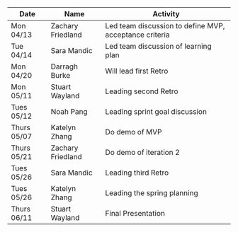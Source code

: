 | Date        | Name              | Activity                                               |
| ----------- | ----------------- | ------------------------------------------------------ |
| Mon 04/13   | Zachary Friedland | Led team discussion to define MVP, acceptance criteria |
| Tue 04/14   | Sara Mandic       | Led team discussion of learning plan                   |
| Mon 04/20   | Darragh Burke     | Will lead first Retro                                  |
| Mon 05/11   | Stuart Wayland    | Leading second Retro                                   |
| Tues 05/12  | Noah Pang         | Leading sprint goal discussion                         |
| Thurs 05/07 | Katelyn Zhang     | Do demo of MVP                                         |
| Thurs 05/21 | Zachary Friedland | Do demo of iteration 2                                 |
| Tues 05/26  | Sara Mandic       | Leading third Retro                                    |
| Tues 05/26  | Katelyn Zhang     | Leading the spring planning                            |
| Thurs 06/11 | Stuart Wayland    | Final Presentation                                     |
